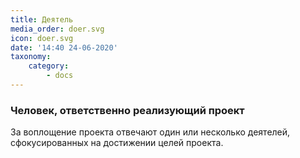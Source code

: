 ```yaml
---
title: Деятель
media_order: doer.svg
icon: doer.svg
date: '14:40 24-06-2020'
taxonomy:
    category:
        - docs
---
```


### Человек, ответственно реализующий проект

За воплощение проекта отвечают один или несколько деятелей, сфокусированных на достижении целей проекта.
